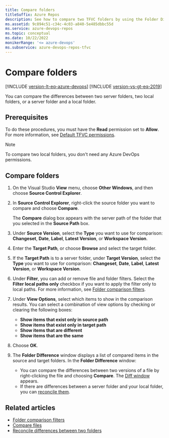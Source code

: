 ```yaml
---
title: Compare folders
titleSuffix: Azure Repos
description: See how to compare two TFVC folders by using the Folder Differences window in Visual Studio.
ms.assetid: 9c894c51-c34c-4c03-a840-5e485dbbc55d
ms.service: azure-devops-repos
ms.topic: conceptual
ms.date: 10/22/2022
monikerRange: '<= azure-devops'
ms.subservice: azure-devops-repos-tfvc
---
```



# Compare folders

[!INCLUDE [version-lt-eq-azure-devops](../../includes/version-lt-eq-azure-devops.md)]
[!INCLUDE [version-vs-gt-eq-2019](../../includes/version-vs-gt-eq-2019.md)]

You can compare the differences between two server folders, two local folders, or a server folder and a local folder.

## Prerequisites  

To do these procedures, you must have the **Read** permission set to **Allow**. For more information, see [Default TFVC permissions](../../organizations/security/default-tfvc-permissions.md).

> [!NOTE]
> To compare two local folders, you don't need any Azure DevOps permissions.

## Compare folders

1.  On the Visual Studio **View** menu, choose **Other Windows**, and then choose **Source Control Explorer**.

2.  In **Source Control Explorer**, right-click the source folder you want to compare and choose **Compare**.

    The **Compare** dialog box appears with the server path of the folder that you selected in the **Source Path** box.

3.  Under **Source Version**, select the **Type** you want to use for comparison: **Changeset**, **Date**, **Label**, **Latest Version**, or **Workspace Version**.

4.  Enter the **Target Path**, or choose **Browse** and select the target folder.

5.  If the **Target Path** is to a server folder, under **Target Version**, select the **Type** you want to use for comparison: **Changeset**, **Date**, **Label**, **Latest Version**, or **Workspace Version**.

6.  Under **Filter**, you can add or remove file and folder filters. Select the **Filter local paths only** checkbox if you want to apply the filter only to local paths. For more information, see [Folder comparison filters](folder-comparison-filters.md).

7.  Under **View Options**, select which items to show in the comparison results. You can select a combination of view options by checking or clearing the following boxes:
    -   **Show items that exist only in source path**
    -   **Show items that exist only in target path**
    -   **Show items that are different**
    -   **Show items that are the same**

8.  Choose **OK**.

9.  The **Folder Difference** window displays a list of compared items in the source and target folders. In the **Folder Difference** window:

    -   You can compare the differences between two versions of a file by right-clicking the file and choosing **Compare**. The [Diff window](compare-files.md) appears.  
    -   If there are differences between a server folder and your local folder, you can [reconcile them](reconcile-differences-between-two-folders.md).

## Related articles

-  [Folder comparison filters](folder-comparison-filters.md)  
-  [Compare files](compare-files.md)  
-  [Reconcile differences between two folders](reconcile-differences-between-two-folders.md) 
